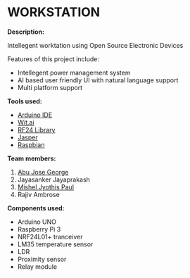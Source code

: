 # WORKSTATION
<b>Description:</b>
<p>Intellegent worktation using Open Source Electronic Devices</p>

Features of this project include:</br>
- Intellegent power management system</br>
- AI based user friendly UI with natural language support</br>
- Multi platform support</br>

<b>Tools used:</b>
- <a href="https://www.arduino.cc/en/Main/Software/">Arduino IDE</a>
- <a href="https://wit.ai/">Wit.ai</a>
- <a href="https://github.com/maniacbug/RF24">RF24 Library</a>
- <a href="https://jasperproject.github.io/">Jasper</a>
- <a href="https://www.raspberrypi.org/downloads/raspbian/">Raspbian</a>

<b>Team members:</b></br>

1. <a href="https://github.com/vu2swz">Abu Jose George</a></br>
2. Jayasanker Jayaprakash</br>
3. <a href="https://github.com/h3llcr0w">Mishel Jyothis Paul</a></br>
4. Rajiv Ambrose</br>

<b>Components used:</b>
- Arduino UNO
- Raspberry Pi 3
- NRF24L01+ tranceiver
- LM35 temperature sensor
- LDR
- Proximity sensor
- Relay module
